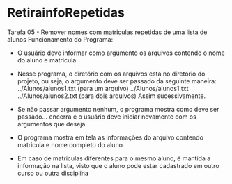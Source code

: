 # RetirainfoRepetidas
Tarefa 05 - Remover nomes com matriculas repetidas de uma lista de alunos
Funcionamento do Programa:

- O usuário deve informar como argumento os arquivos contendo o nome do aluno e matrícula

- Nesse programa, o diretório com os arquivos está no diretório do projeto, ou seja, o argumento deve ser passado da seguinte maneira: 
../Alunos/alunos1.txt (para um arquivo) 
../Alunos/alunos1.txt ../Alunos/alunos2.txt (para dois arquivos)
Assim sucessivamente.

- Se não passar argumento nenhum, o programa mostra como deve ser passado... encerra e o usuário deve iniciar novamente com os argumentos que deseja.

- O programa mostra em tela as informações do arquivo contendo matricula e nome completo do aluno

- Em caso de matriculas diferentes para o mesmo aluno, é mantida a informação na lista, visto que o aluno pode estar cadastrado em outro curso ou outra disciplina
